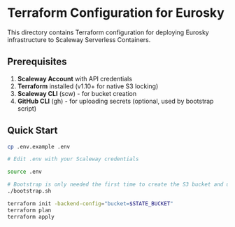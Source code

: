 # Terraform Configuration for Eurosky

This directory contains Terraform configuration for deploying Eurosky infrastructure to Scaleway Serverless Containers.

## Prerequisites

1. **Scaleway Account** with API credentials
2. **Terraform** installed (v1.10+ for native S3 locking)
3. **Scaleway CLI** (scw) - for bucket creation
4. **GitHub CLI** (gh) - for uploading secrets (optional, used by bootstrap script)

## Quick Start

```bash
cp .env.example .env

# Edit .env with your Scaleway credentials

source .env

# Bootstrap is only needed the first time to create the S3 bucket and upload GitHub secrets
./bootstrap.sh

terraform init -backend-config="bucket=$STATE_BUCKET"
terraform plan
terraform apply
```
